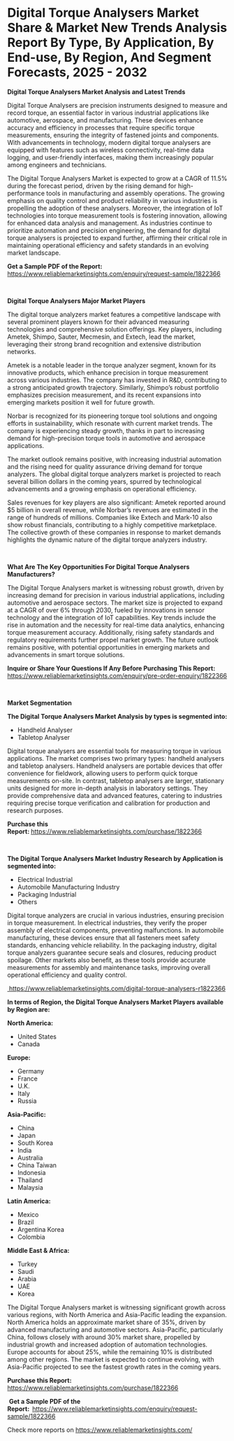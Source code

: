 <p><h1>Digital Torque Analysers Market Share & Market New Trends Analysis Report By Type, By Application, By End-use, By Region, And Segment Forecasts, 2025 - 2032</h1></p><p><strong>Digital Torque Analysers Market Analysis and Latest Trends</strong></p>
<p><p>Digital Torque Analysers are precision instruments designed to measure and record torque, an essential factor in various industrial applications like automotive, aerospace, and manufacturing. These devices enhance accuracy and efficiency in processes that require specific torque measurements, ensuring the integrity of fastened joints and components. With advancements in technology, modern digital torque analysers are equipped with features such as wireless connectivity, real-time data logging, and user-friendly interfaces, making them increasingly popular among engineers and technicians.</p><p>The Digital Torque Analysers Market is expected to grow at a CAGR of 11.5% during the forecast period, driven by the rising demand for high-performance tools in manufacturing and assembly operations. The growing emphasis on quality control and product reliability in various industries is propelling the adoption of these analysers. Moreover, the integration of IoT technologies into torque measurement tools is fostering innovation, allowing for enhanced data analysis and management. As industries continue to prioritize automation and precision engineering, the demand for digital torque analysers is projected to expand further, affirming their critical role in maintaining operational efficiency and safety standards in an evolving market landscape.</p></p>
<p><strong>Get a Sample PDF of the Report:&nbsp;</strong> <a href="https://www.reliablemarketinsights.com/enquiry/request-sample/1822366?utm_campaign=2462&utm_medium=2&utm_source=Github&utm_content=ia&utm_term=27022025&utm_id=digital-torque-analysers">https://www.reliablemarketinsights.com/enquiry/request-sample/1822366</a></p>
<p>&nbsp;</p>
<p><strong>Digital Torque Analysers Major Market Players</strong></p>
<p><p>The digital torque analyzers market features a competitive landscape with several prominent players known for their advanced measuring technologies and comprehensive solution offerings. Key players, including Ametek, Shimpo, Sauter, Mecmesin, and Extech, lead the market, leveraging their strong brand recognition and extensive distribution networks.</p><p>Ametek is a notable leader in the torque analyzer segment, known for its innovative products, which enhance precision in torque measurement across various industries. The company has invested in R&D, contributing to a strong anticipated growth trajectory. Similarly, Shimpo’s robust portfolio emphasizes precision measurement, and its recent expansions into emerging markets position it well for future growth.</p><p>Norbar is recognized for its pioneering torque tool solutions and ongoing efforts in sustainability, which resonate with current market trends. The company is experiencing steady growth, thanks in part to increasing demand for high-precision torque tools in automotive and aerospace applications. </p><p>The market outlook remains positive, with increasing industrial automation and the rising need for quality assurance driving demand for torque analyzers. The global digital torque analyzers market is projected to reach several billion dollars in the coming years, spurred by technological advancements and a growing emphasis on operational efficiency.</p><p>Sales revenues for key players are also significant: Ametek reported around $5 billion in overall revenue, while Norbar’s revenues are estimated in the range of hundreds of millions. Companies like Extech and Mark-10 also show robust financials, contributing to a highly competitive marketplace. The collective growth of these companies in response to market demands highlights the dynamic nature of the digital torque analyzers industry.</p></p>
<p>&nbsp;</p>
<p><strong>What Are The Key Opportunities For Digital Torque Analysers Manufacturers?</strong></p>
<p><p>The Digital Torque Analysers market is witnessing robust growth, driven by increasing demand for precision in various industrial applications, including automotive and aerospace sectors. The market size is projected to expand at a CAGR of over 6% through 2030, fueled by innovations in sensor technology and the integration of IoT capabilities. Key trends include the rise in automation and the necessity for real-time data analytics, enhancing torque measurement accuracy. Additionally, rising safety standards and regulatory requirements further propel market growth. The future outlook remains positive, with potential opportunities in emerging markets and advancements in smart torque solutions.</p></p>
<p><strong>Inquire or Share Your Questions If Any Before Purchasing This Report:</strong> <a href="https://www.reliablemarketinsights.com/enquiry/pre-order-enquiry/1822366?utm_campaign=2462&utm_medium=2&utm_source=Github&utm_content=ia&utm_term=27022025&utm_id=digital-torque-analysers">https://www.reliablemarketinsights.com/enquiry/pre-order-enquiry/1822366</a></p>
<p>&nbsp;</p>
<p><strong>Market Segmentation</strong></p>
<p><strong>The Digital Torque Analysers Market Analysis by types is segmented into:</strong></p>
<p><ul><li>Handheld Analyser</li><li>Tabletop Analyser</li></ul></p>
<p><p>Digital torque analysers are essential tools for measuring torque in various applications. The market comprises two primary types: handheld analysers and tabletop analysers. Handheld analysers are portable devices that offer convenience for fieldwork, allowing users to perform quick torque measurements on-site. In contrast, tabletop analysers are larger, stationary units designed for more in-depth analysis in laboratory settings. They provide comprehensive data and advanced features, catering to industries requiring precise torque verification and calibration for production and research purposes.</p></p>
<p><strong>Purchase this Report:&nbsp;</strong><a href="https://www.reliablemarketinsights.com/purchase/1822366?utm_campaign=2462&utm_medium=2&utm_source=Github&utm_content=ia&utm_term=27022025&utm_id=digital-torque-analysers">https://www.reliablemarketinsights.com/purchase/1822366</a></p>
<p>&nbsp;</p>
<p><strong>The Digital Torque Analysers Market Industry Research by Application is segmented into:</strong></p>
<p><ul><li>Electrical Industrial</li><li>Automobile Manufacturing Industry</li><li>Packaging Industrial</li><li>Others</li></ul></p>
<p><p>Digital torque analyzers are crucial in various industries, ensuring precision in torque measurement. In electrical industries, they verify the proper assembly of electrical components, preventing malfunctions. In automobile manufacturing, these devices ensure that all fasteners meet safety standards, enhancing vehicle reliability. In the packaging industry, digital torque analyzers guarantee secure seals and closures, reducing product spoilage. Other markets also benefit, as these tools provide accurate measurements for assembly and maintenance tasks, improving overall operational efficiency and quality control.</p></p>
<p><a href="https://www.reliablemarketinsights.com/digital-torque-analysers-r1822366?utm_campaign=2462&utm_medium=2&utm_source=Github&utm_content=ia&utm_term=27022025&utm_id=digital-torque-analysers">&nbsp;https://www.reliablemarketinsights.com/digital-torque-analysers-r1822366</a></p>
<p><strong>In terms of Region, the Digital Torque Analysers Market Players available by Region are:</strong></p>
<p>
    <p> <strong> North America: </strong>
        <ul>
            <li>United States</li>
            <li>Canada</li>
        </ul>
        </p> 
    <p> <strong> Europe: </strong>
        <ul>
            <li>Germany</li>
            <li>France</li>
            <li>U.K.</li>
            <li>Italy</li>
            <li>Russia</li>
        </ul>
        </p> 
    <p> <strong> Asia-Pacific: </strong>
        <ul>
            <li>China</li>
            <li>Japan</li>
            <li>South Korea</li>
            <li>India</li>
            <li>Australia</li>
            <li>China Taiwan</li>
            <li>Indonesia</li>
            <li>Thailand</li>
            <li>Malaysia</li>
        </ul>
        </p> 
    <p> <strong> Latin America: </strong>
        <ul>
            <li>Mexico</li>
            <li>Brazil</li>
            <li>Argentina Korea</li>
            <li>Colombia</li>
        </ul>
        </p> 
    <p> <strong> Middle East & Africa: </strong>
        <ul>
            <li>Turkey</li>
            <li>Saudi</li>
            <li>Arabia</li>
            <li>UAE</li>
            <li>Korea</li>
        </ul>
    </p>
    </p>
<p><p>The Digital Torque Analysers market is witnessing significant growth across various regions, with North America and Asia-Pacific leading the expansion. North America holds an approximate market share of 35%, driven by advanced manufacturing and automotive sectors. Asia-Pacific, particularly China, follows closely with around 30% market share, propelled by industrial growth and increased adoption of automation technologies. Europe accounts for about 25%, while the remaining 10% is distributed among other regions. The market is expected to continue evolving, with Asia-Pacific projected to see the fastest growth rates in the coming years.</p></p>
<p><strong>Purchase this Report: </strong><a href="https://www.reliablemarketinsights.com/purchase/1822366?utm_campaign=2462&utm_medium=2&utm_source=Github&utm_content=ia&utm_term=27022025&utm_id=digital-torque-analysers">https://www.reliablemarketinsights.com/purchase/1822366</a></p>
<p>&nbsp;<strong>Get a Sample PDF of the Report:&nbsp;&nbsp;</strong><a href="https://www.reliablemarketinsights.com/enquiry/request-sample/1822366?utm_campaign=2462&utm_medium=2&utm_source=Github&utm_content=ia&utm_term=27022025&utm_id=digital-torque-analysers">https://www.reliablemarketinsights.com/enquiry/request-sample/1822366</a></p>
<p><strong></strong></p>
<p>Check more reports on <a href="https://www.reliablemarketinsights.com/?utm_campaign=2462&utm_medium=2&utm_source=Github&utm_content=ia&utm_term=27022025&utm_id=digital-torque-analysers">https://www.reliablemarketinsights.com/</a></p>